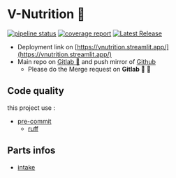 # V-Nutrition 🥦

[![pipeline status](https://gitlab.com/vnutrition/vnutrition-github/badges/main/pipeline.svg)](https://gitlab.com/vnutrition/vnutrition-github/-/commits/main)
[![coverage report](https://gitlab.com/vnutrition/vnutrition-github/badges/main/coverage.svg)](https://gitlab.com/vnutrition/vnutrition-github/-/commits/main)
[![Latest Release](https://gitlab.com/vnutrition/vnutrition-github/-/badges/release.svg)](https://gitlab.com/vnutrition/vnutrition-github/-/releases)

* Deployment link on [https://vnutrition.streamlit.app/](https://vnutrition.streamlit.app/)
* Main repo on [Gitlab 🦊](https://gitlab.com/vnutrition/vnutrition-github) and push mirror of [Github](https://github.com/Tonow/vnutrition)
  * Please do the Merge request on **Gitlab 🦊** 🙏

## Code quality

this project use :
* [pre-commit](https://pre-commit.com/)
  * [ruff](https://docs.astral.sh/ruff/integrations/#pre-commit)

## Parts infos

* [intake](intake/README.md)
